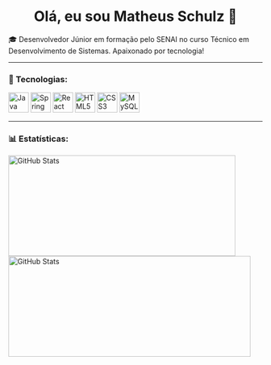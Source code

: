 <h1 align="center">Olá, eu sou Matheus Schulz 👋</h1>

🎓 Desenvolvedor Júnior em formação pelo SENAI no curso Técnico em Desenvolvimento de Sistemas. Apaixonado por tecnologia!

---

### 🧰 Tecnologias:

<p align="left">
  <img src="https://cdn.jsdelivr.net/gh/devicons/devicon/icons/java/java-original.svg" width="40" height="40" alt="Java"/>
  <img src="https://cdn.jsdelivr.net/gh/devicons/devicon/icons/spring/spring-original.svg" width="40" height="40" alt="Spring Boot"/>
  <img src="https://cdn.jsdelivr.net/gh/devicons/devicon/icons/react/react-original.svg" width="40" height="40" alt="React"/>
  <img src="https://cdn.jsdelivr.net/gh/devicons/devicon/icons/html5/html5-original.svg" width="40" height="40" alt="HTML5"/>
  <img src="https://cdn.jsdelivr.net/gh/devicons/devicon/icons/css3/css3-original.svg" width="40" height="40" alt="CSS3"/>
  <img src="https://cdn.jsdelivr.net/gh/devicons/devicon/icons/mysql/mysql-original.svg" width="40" height="40" alt="MySQL"/>
</p>

---

### 📊 Estatísticas:

<p>
  <img 
    align="left" 
    alt="GitHub Stats" 
    height="200"
    width="450" 
    style="padding-right: 5px;" 
    src="https://github-readme-stats.vercel.app/api?username=MtSchulz&show_icons=true&theme=tokyonight&include_all_commits=true&locale=pt-br" 
  />

<img 
      align="left" 
      alt="GitHub Stats" 
      height="200"
      width="480"
      src="https://github-readme-stats.vercel.app/api/top-langs/?username=MtSchulz&theme=tokyonight&layout=compact&custom_title=Tecnologias&langs_count=9" 
  />

</p>
